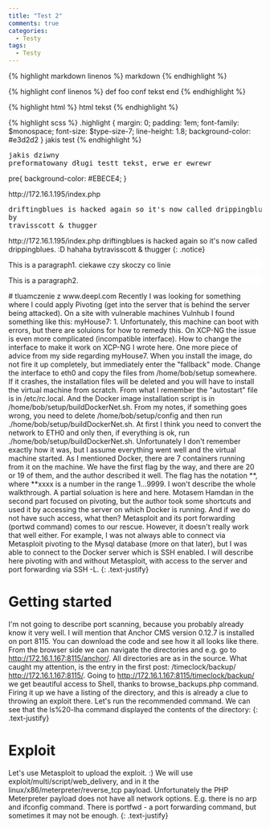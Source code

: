 ```yaml
---
title: "Test 2"
comments: true
categories:
  - Testy
tags:
  - Testy
---
```


{% highlight markdown linenos %}
markdown
{% endhighlight %}

{% highlight conf linenos %}
def foo
conf tekst
end
{% endhighlight %}

{% highlight html %}
html tekst
{% endhighlight %}

{% highlight scss %}
.highlight {
  margin: 0;
  padding: 1em;
  font-family: $monospace;
  font-size: $type-size-7;
  line-height: 1.8;
  background-color: #e3d2d2
}
jakis test
{% endhighlight %}
<pre>
jakis dziwny
preformatowany długi testt tekst, erwe er ewrewr
</pre>

pre{
    background-color: #EBECE4; 
} 

<div class="notice--primary" markdown="1">
http://172.16.1.195/index.php
<pre>
driftingblues is hacked again so it's now called drippingblues. :D hahaha
by
travisscott & thugger 
</pre>
</div>
<div class="notice--primary" markdown="1">
http://172.16.1.195/index.php
driftingblues is hacked again so it's now called drippingblues. :D hahaha bytravisscott & thugger
{: .notice}
</div>

<p style="background-color:white;">
This is a paragraph1.
ciekawe czy 
skoczy co linie
</p>

<div class="notice--primary" markdown="1">

<p style="background-color:white;">This is a paragraph2.</p>
</div>
# tluamczenie z www.deepl.com
Recently I was looking for something where I could apply Pivoting (get into the server that is behind the server being attacked). On a site with vulnerable machines Vulnhub I found something like this: myHouse7: 1. Unfortunately, this machine can boot with errors, but there are soluions for how to remedy this. On XCP-NG the issue is even more complicated (incompatible interface). How to change the interface to make it work on XCP-NG I wrote here. One more piece of advice from my side regarding myHouse7. When you install the image, do not fire it up completely, but immediately enter the "fallback" mode. Change the interface to eth0 and copy the files from /home/bob/setup somewhere. If it crashes, the installation files will be deleted and you will have to install the virtual machine from scratch. From what I remember the "autostart" file is in /etc/rc.local. And the Docker image installation script is in /home/bob/setup/buildDockerNet.sh. From my notes, if something goes wrong, you need to delete /home/bob/setup/config and then run ./home/bob/setup/buildDockerNet.sh. At first I think you need to convert the network to ETH0 and only then, if everything is ok, run ./home/bob/setup/buildDockerNet.sh. Unfortunately I don't remember exactly how it was, but I assume everything went well and the virtual machine started. As I mentioned Docker, there are 7 containers running from it on the machine.
We have the first flag by the way, and there are 20 or 19 of them, and the author described it well. The flag has the notation **, where **xxxx is a number in the range 1...9999. I won't describe the whole walkthrough. A partial soluation is here and here. Motasem Hamdan in the second part focused on pivoting, but the author took some shortcuts and used it by accessing the server on which Docker is running. And if we do not have such access, what then? Metasploit and its port forwarding (portwd command) comes to our rescue. However, it doesn't really work that well either. For example, I was not always able to connect via Metasploit pivoting to the Mysql database (more on that later), but I was able to connect to the Docker server which is SSH enabled. I will describe here pivoting with and without Metasploit, with access to the server and port forwarding via SSH -L.
{: .text-justify}

# Getting started

I'm not going to describe port scanning, because you probably already know it very well. I will mention that Anchor CMS version 0.12.7 is installed on port 8115. You can download the code and see how it all looks like there. From the browser side we can navigate the directories and e.g. go to http://172.16.1.167:8115/anchor/. All directories are as in the source. What caught my attention, is the entry in the first post: /timeclock/backup/ http://172.16.1.167:8115/. Going to http://172.16.1.167:8115/timeclock/backup/ we get beautiful access to Shell, thanks to browse_backups.php command. Firing it up we have a listing of the directory, and this is already a clue to throwing an exploit there. Let's run the recommended command. We can see that the ls%20-lha command displayed the contents of the directory:
{: .text-justify}

# Exploit
Let's use Metasploit to upload the exploit. :) We will use exploit/multi/script/web_delivery, and in it the linux/x86/meterpreter/reverse_tcp payload. Unfortunately the PHP Meterpreter payload does not have all network options. E.g. there is no arp and ifconfig command. There is portfwd - a port forwarding command, but sometimes it may not be enough.
{: .text-justify}
